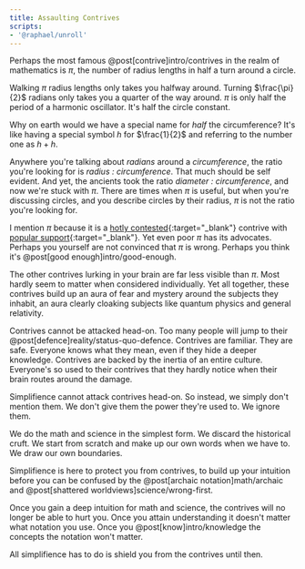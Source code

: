 ```yaml
---
title: Assaulting Contrives
scripts:
- '@raphael/unroll'
---
```

Perhaps the most famous @post[contrive]intro/contrives in the realm of mathematics is $\pi$, the number of radius lengths in half a turn around a circle.

<div class="unroll" data-counter="on" data-pistop="on"></div>

Walking $\pi$ radius lengths only takes you halfway around. Turning $\frac{\pi}{2}$ radians only takes you a quarter of the way around. $\pi$ is only half the period of a harmonic oscillator. It's half the circle constant.

Why on earth would we have a special name for *half* the circumference? It's like having a special symbol $h$ for $\frac{1}{2}$ and referring to the number one as $h + h$.

Anywhere you're talking about *radians* around a *circumference*, the ratio you're looking for is *radius : circumference*. That much should be self evident. And yet, the ancients took the ratio *diameter : circumference*, and now we're stuck with $\pi$. There are times when $\pi$ is useful, but when you're discussing circles, and you describe circles by their radius, $\pi$ is not the ratio you're looking for.

I mention $\pi$ because it is a [hotly contested](http://tauday.com/tau-manifesto){:target="\_blank"} contrive with [popular support](http://www.youtube.com/watch?v=jG7vhMMXagQ){:target="\_blank"}. Yet even poor $\pi$ has its advocates. Perhaps you yourself are not convinced that $\pi$ is wrong. Perhaps you think it's @post[good enough]intro/good-enough.

The other contrives lurking in your brain are far less visible than $\pi$. Most hardly seem to matter when considered individually. Yet all together, these contrives build up an aura of fear and mystery around the subjects they inhabit, an aura clearly cloaking subjects like quantum physics and general relativity.

Contrives cannot be attacked head-on. Too many people will jump to their @post[defence]reality/status-quo-defence. Contrives are familiar. They are safe. Everyone knows what they mean, even if they hide a deeper knowledge. Contrives are backed by the inertia of an entire culture. Everyone's so used to their contrives that they hardly notice when their brain routes around the damage.

Simplifience cannot attack contrives head-on. So instead, we simply don't mention them. We don't give them the power they're used to. We ignore them.

We do the math and science in the simplest form. We discard the historical cruft. We start from scratch and make up our own words when we have to. We draw our own boundaries.

Simplifience is here to protect you from contrives, to build up your intuition before you can be confused by the @post[archaic notation]math/archaic and @post[shattered worldviews]science/wrong-first.

Once you gain a deep intuition for math and science, the contrives will no longer be able to hurt you. Once you attain understanding it doesn't matter what notation you use. Once you @post[know]intro/knowledge the concepts the notation won't matter.

All simplifience has to do is shield you from the contrives until then.
